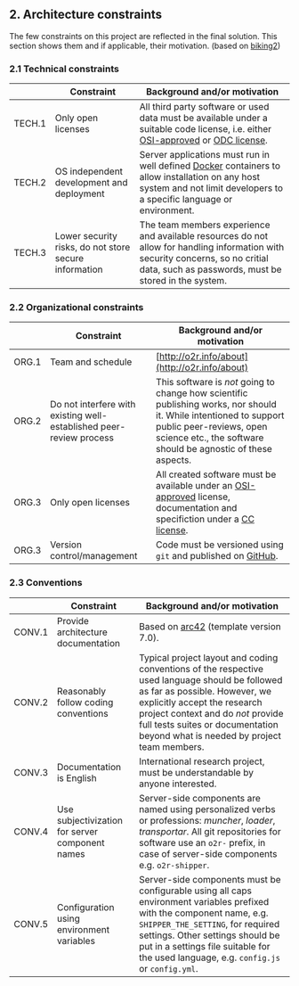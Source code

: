 ## 2. Architecture constraints

The few constraints on this project are reflected in the final solution. This section shows them and if applicable, their motivation. (based on [biking2](https://biking.michael-simons.eu/docs/index.html#section-architecture-constraints))

### 2.1 Technical constraints

&nbsp; | Constraint | Background and/or motivation
------ | ---------- | ----------------------------
TECH.1 | Only open licenses | All third party software or used data must be available under a suitable code license, i.e. either [OSI-approved](https://opensource.org/licenses) or [ODC license](opendatacommons.org/licenses).
TECH.2 | OS independent development and deployment | Server applications must run in well defined [Docker](https://docker.com) containers to allow installation on any host system and not limit developers to a specific language or environment.
TECH.3 | Lower security risks, do not store secure information | The team members experience and available resources do not allow for handling information with security concerns, so no critial data, such as passwords, must be stored in the system.

### 2.2 Organizational constraints

&nbsp; | Constraint | Background and/or motivation
------ | ---------- | ----------------------------
ORG.1 | Team and schedule | [http://o2r.info/about](http://o2r.info/about)
ORG.2 | Do not interfere with existing well-established peer-review process | This software is _not_ going to change how scientific publishing works, nor should it. While intentioned to support public peer-reviews, open science etc., the software should be agnostic of these aspects.
ORG.3 | Only open licenses | All created software must be available under an [OSI-approved](https://opensource.org/licenses) license, documentation and specifiction under a [CC license](https://creativecommons.org/licenses).
ORG.3 | Version control/management | Code must be versioned using `git` and published on [GitHub](https://github.com/o2r-project).

### 2.3 Conventions

&nbsp; | Constraint | Background and/or motivation
------ | ---------- | ----------------------------
CONV.1 | Provide architecture documentation | Based on [arc42](http://arc42.org/) (template version 7.0).
CONV.2 | Reasonably follow coding conventions | Typical project layout and coding conventions of the respective used language should be followed as far as possible. However, we explicitly accept the research project context and do _not_ provide full tests suites or documentation beyond what is needed by project team members.
CONV.3 | Documentation is English | International research project, must be understandable by anyone interested.
CONV.4 | Use subjectivization for server component names | Server-side components are named using personalized verbs or professions: _muncher_, _loader_, _transportar_. All git repositories for software use an `o2r-` prefix, in case of server-side components e.g. `o2r-shipper`.
CONV.5 | Configuration using environment variables | Server-side components must be configurable using all caps environment variables prefixed with the component name, e.g. `SHIPPER_THE_SETTING`, for required settings. Other settings should be put in a settings file suitable for the used language, e.g. `config.js` or `config.yml`.
